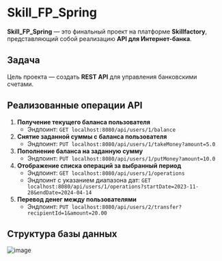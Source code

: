 # Skill_FP_Spring

<body><p><strong>Skill_FP_Spring</strong> — это финальный проект на платформе <strong>Skillfactory</strong>, представляющий собой реализацию <strong>API для Интернет-банка</strong>.</p>
<h2>Задача</h2>
<p>Цель проекта — создать <strong>REST API</strong> для управления банковскими счетами.</p>

<h2>Реализованные операции API</h2>
<ol>
    <li>
        <strong>Получение текущего баланса пользователя</strong>
        <ul>
            <li>Эндпоинт: <code>GET localhost:8080/api/users/1/balance</code></li>
        </ul>
    </li>
    <li>
        <strong>Снятие заданной суммы с баланса пользователя</strong>
        <ul>
            <li>Эндпоинт: <code>PUT localhost:8080/api/users/1/takeMoney?amount=5.0</code></li>
        </ul>
    </li>
    <li>
        <strong>Пополнение баланса на заданную сумму</strong>
        <ul>
            <li>Эндпоинт: <code>PUT localhost:8080/api/users/1/putMoney?amount=10.0</code></li>
        </ul>
    </li>
    <li>
        <strong>Отображение списка операций за выбранный период</strong>
        <ul>
            <li>Эндпоинт: <code>GET localhost:8080/api/users/1/operations</code></li>
            <li>Эндпоинт с указанием диапазона дат: <code>GET localhost:8080/api/users/1/operations?startDate=2023-11-28&endDate=2024-04-14</code></li>
        </ul>
    </li>
    <li>
        <strong>Перевод денег между пользователями</strong>
        <ul>
            <li>Эндпоинт: <code>PUT localhost:8080/api/users/2/transfer?recipientId=1&amount=20.00</code></li>
        </ul>
    </li>
</ol>

<h2>Структура базы данных</h2>

![image](https://github.com/icy37/Skill_FP_Spring/assets/4716456/990aebe5-a78f-4f53-aeae-18642f52fbf1)

